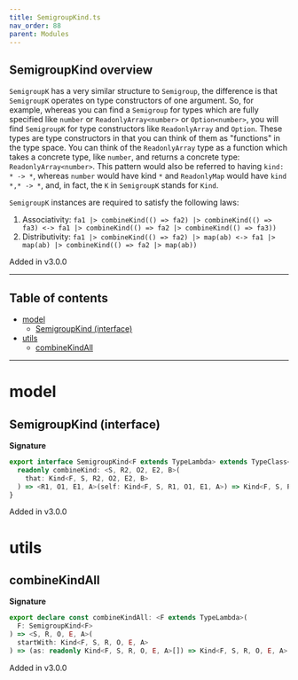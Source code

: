 ```yaml
---
title: SemigroupKind.ts
nav_order: 88
parent: Modules
---
```


## SemigroupKind overview

`SemigroupK` has a very similar structure to `Semigroup`, the difference is that `SemigroupK` operates on type
constructors of one argument. So, for example, whereas you can find a `Semigroup` for types which are fully
specified like `number` or `ReadonlyArray<number>` or `Option<number>`, you will find `SemigroupK` for type constructors like `ReadonlyArray` and `Option`.
These types are type constructors in that you can think of them as "functions" in the type space.
You can think of the `ReadonlyArray` type as a function which takes a concrete type, like `number`, and returns a concrete type: `ReadonlyArray<number>`.
This pattern would also be referred to having `kind: * -> *`, whereas `number` would have kind `*` and `ReadonlyMap` would have `kind *,* -> *`,
and, in fact, the `K` in `SemigroupK` stands for `Kind`.

`SemigroupK` instances are required to satisfy the following laws:

1. Associativity: `fa1 |> combineKind(() => fa2) |> combineKind(() => fa3) <-> fa1 |> combineKind(() => fa2 |> combineKind(() => fa3))`
2. Distributivity: `fa1 |> combineKind(() => fa2) |> map(ab) <-> fa1 |> map(ab) |> combineKind(() => fa2 |> map(ab))`

Added in v3.0.0

---

<h2 class="text-delta">Table of contents</h2>

- [model](#model)
  - [SemigroupKind (interface)](#semigroupkind-interface)
- [utils](#utils)
  - [combineKindAll](#combinekindall)

---

# model

## SemigroupKind (interface)

**Signature**

```ts
export interface SemigroupKind<F extends TypeLambda> extends TypeClass<F> {
  readonly combineKind: <S, R2, O2, E2, B>(
    that: Kind<F, S, R2, O2, E2, B>
  ) => <R1, O1, E1, A>(self: Kind<F, S, R1, O1, E1, A>) => Kind<F, S, R1 & R2, O1 | O2, E1 | E2, A | B>
}
```

Added in v3.0.0

# utils

## combineKindAll

**Signature**

```ts
export declare const combineKindAll: <F extends TypeLambda>(
  F: SemigroupKind<F>
) => <S, R, O, E, A>(
  startWith: Kind<F, S, R, O, E, A>
) => (as: readonly Kind<F, S, R, O, E, A>[]) => Kind<F, S, R, O, E, A>
```

Added in v3.0.0
